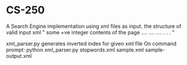 # CS-250

A Search Engine implementation using xml files as input.
the structure of valid input xml
"<collection>
  <page>
    <id>some +ve integer</id>
    <title> title of the page </title>
    <text> contents of the page </text>
  </page>
  <page>....</page>
  <page>....</page>
  <page>....</page>
  .
  .
  . 
</collection>"

xml_parser.py generates inverted index for given xml file
On command prompt: python xml_parser.py stopwords.xml sample.xml sample-output.xml
